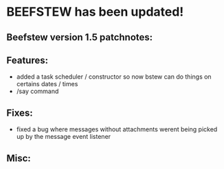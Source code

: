 # BEEFSTEW has been updated!

## Beefstew version 1.5 patchnotes:

## Features:
- added a task scheduler / constructor so now bstew can do things on certains dates / times
- /say command

## Fixes:
- fixed a bug where messages without attachments werent being picked up by the message event listener

## Misc:

